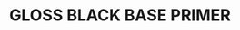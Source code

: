 ---
layout: product
title: "GLOSS BLACK BASE PRIMER"
price: "760" 
desc: "Gloss prajmer za metalik boje"
img_path: "/assets/img/A.MIG-8210.webp"
brand: "Alclad II"
available: true
special_offer: true
new: false
soon: false
cat: "040000"
subcat: "040100"
subsubcat: "00"
sifra: "A.MIG-8210"
popular: false
spec: false
---